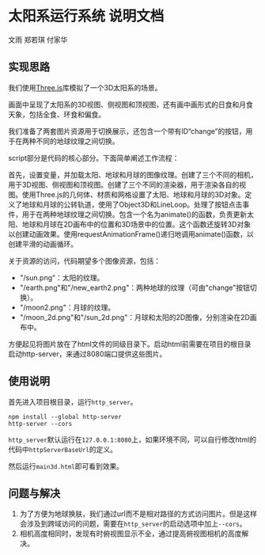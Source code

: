 <!-- 对实现思路、使用说明、遇到问题及解决办法进行准确的描述，并且列出所有参考资料。 -->

# 太阳系运行系统 说明文档

文雨 郑若琪 付家华

## 实现思路

我们使用[Three.js](https://threejs.org/)库模拟了一个3D太阳系的场景。

画面中呈现了太阳系的3D视图、侧视图和顶视图，还有画中画形式的日食和月食天象，包括全食、环食和偏食。

我们准备了两套图片资源用于切换展示，还包含一个带有ID“change”的按钮，用于在两种不同的地球纹理之间切换。

script部分是代码的核心部分。下面简单阐述工作流程：

首先，设置变量，并加载太阳、地球和月球的图像纹理。创建了三个不同的相机，用于3D视图、侧视图和顶视图。创建了三个不同的渲染器，用于渲染各自的视图。使用Three.js的几何体、材质和网格设置了太阳、地球和月球的3D对象。定义了地球和月球的公转轨道，使用了Object3D和LineLoop。处理了按钮点击事件，用于在两种地球纹理之间切换。包含一个名为animate()的函数，负责更新太阳、地球和月球在2D画布中的位置和3D场景中的位置。这个函数还旋转3D对象以创建动画效果。使用requestAnimationFrame()递归地调用animate()函数，以创建平滑的动画循环。

关于资源的访问，代码期望多个图像资源，包括：

- "/sun.png"：太阳的纹理。
- "/earth.png"和"/new_earth2.png"：两种地球的纹理（可由"change"按钮切换）。
- "/moon2.png"：月球的纹理。
- "/moon_2d.png"和"/sun_2d.png"：月球和太阳的2D图像，分别渲染在2D画布中。

方便起见将图片放在了html文件的同级目录下。启动html前需要在项目的根目录启动http-server，来通过8080端口提供这些图片。

## 使用说明

首先进入项目根目录，运行`http_server`。

```shell
npm install --global http-server
http-server --cors
```

`http_server`默认运行在`127.0.0.1:8080`上，如果环境不同，可以自行修改html的代码中`httpServerBaseUrl`的定义。

然后运行`main3d.html`即可看到效果。

## 问题与解决

1. 为了方便为地球换肤，我们通过url而不是相对路径的方式访问图片。但是这样会涉及到跨域访问的问题，需要在`http_server`的启动选项中加上`--cors`。
2. 相机高度相同时，发现有时俯视图显示不全，通过提高俯视图相机的高度解决。
